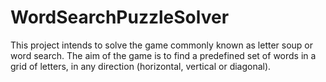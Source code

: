 # WordSearchPuzzleSolver
This project intends to solve the game commonly known as letter soup or word search. The aim of the game is to find a predefined set of words in a grid of letters, in any direction (horizontal, vertical or diagonal).

